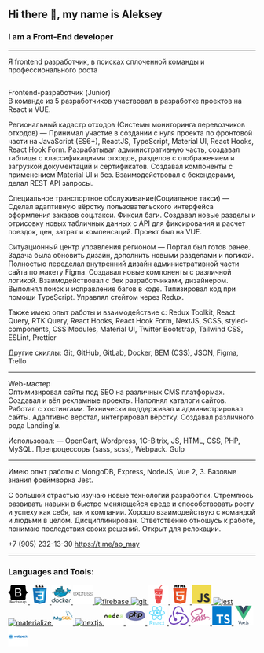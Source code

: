 ## Hi there 👋, my name is Aleksey
### I am a Front-End developer
<hr>
<p>Я frontend разработчик, в поисках сплоченной команды и профессионального роста</p>
<h2></h2>Frontend-разработчик (Junior)</h2> <br/>
В команде из 5 разработчиков участвовал в разработке проектов на React и VUE.

Региональный кадастр отходов (Системы мониторинга перевозчиков отходов) — Принимал участие в создании с нуля проекта по фронтовой части на JavaScript (ES6+), ReactJS, TypeScript, Material UI, React Hooks, React Hook Form. Разрабатывал административную часть, создавал таблицы с классификациями отходов, разделов с отображением и загрузкой документаций и сертификатов. Создавал компоненты с применением Material UI и без. Взаимодействовал с бекендерами, делал REST API запросы.

Специальное транспортное обслуживание(Социальное такси) — Сделал адаптивную вёрстку пользовательского интерфейса оформления заказов соц.такси. Фиксил баги. Создавал новые разделы и отрисовку новых табличных данных c API для фиксирования и расчет поездок, цен, затрат и компенсаций. Проект был на VUE.

Ситуационный центр управления регионом — Портал был готов ранее. Задача была обновить дизайн, дополнить новыми разделами и логикой. Полностью переделал внутренний дизайн административной части сайта по макету Figma. Создавал новые компоненты с различной логикой. Взаимодействовал с бек разработчиками, дизайнером. Выполнял поиск и исправление багов в коде. Типизировал код при помощи TypeScript. Управлял стейтом через Redux.

Также имею опыт работы и взаимодействие с: Redux Toolkit, React Query, RTK Query, React Hooks, React Hook Form, NextJS, SCSS, styled-components, CSS Modules, Material UI, Twitter Bootstrap, Tailwind CSS, ESLint, Prettier

Другие скиллы:
Git, GitHub, GitLab, Docker, BEM (CSS), JSON, Figma, Trello
<hr>
Web-мастер <br/>
Оптимизировал сайты под SEO на различных CMS платформах. Создавал и вёл рекламные проекты. Наполнял каталоги сайтов. Работал с хостингами. Технически поддерживал и администрировал сайты. Адаптивно верстал, интегрировал вёрстку. Создавал различного рода Landing`и.

Использовал:
— OpenCart, Wordpress, 1C-Bitrix, JS, HTML, CSS, PHP, MySQL. Препроцессоры (sass, scss), Webpack. Gulp
<hr>

Имею опыт работы с MongoDB, Express, NodeJS, Vue 2, 3. Базовые знания фреймворка Jest.

C большой страстью изучаю новые технологий разработки. Стремлюсь развивать навыки в быстро меняющейся среде и способствовать росту и успеху как себя, так и компании. Хорошо взаимодействую с командой и людьми в целом. Дисциплинирован. Ответственно отношусь к работе, понимаю последствия своих решений. Открыт для релокации.

+7 (905) 232-13-30
https://t.me/ao_may
<hr>
<h3 align="left">Languages and Tools:</h3>
<p align="left"> <a href="https://getbootstrap.com" target="_blank" rel="noreferrer"> <img src="https://raw.githubusercontent.com/devicons/devicon/master/icons/bootstrap/bootstrap-plain-wordmark.svg" alt="bootstrap" width="40" height="40"/> </a> <a href="https://www.w3schools.com/css/" target="_blank" rel="noreferrer"> <img src="https://raw.githubusercontent.com/devicons/devicon/master/icons/css3/css3-original-wordmark.svg" alt="css3" width="40" height="40"/> </a> <a href="https://www.docker.com/" target="_blank" rel="noreferrer"> <img src="https://raw.githubusercontent.com/devicons/devicon/master/icons/docker/docker-original-wordmark.svg" alt="docker" width="40" height="40"/> </a> <a href="https://expressjs.com" target="_blank" rel="noreferrer"> <img src="https://raw.githubusercontent.com/devicons/devicon/master/icons/express/express-original-wordmark.svg" alt="express" width="40" height="40"/> </a> <a href="https://firebase.google.com/" target="_blank" rel="noreferrer"> <img src="https://www.vectorlogo.zone/logos/firebase/firebase-icon.svg" alt="firebase" width="40" height="40"/> </a> <a href="https://git-scm.com/" target="_blank" rel="noreferrer"> <img src="https://www.vectorlogo.zone/logos/git-scm/git-scm-icon.svg" alt="git" width="40" height="40"/> </a> <a href="https://gulpjs.com" target="_blank" rel="noreferrer"> <img src="https://raw.githubusercontent.com/devicons/devicon/master/icons/gulp/gulp-plain.svg" alt="gulp" width="40" height="40"/> </a> <a href="https://www.w3.org/html/" target="_blank" rel="noreferrer"> <img src="https://raw.githubusercontent.com/devicons/devicon/master/icons/html5/html5-original-wordmark.svg" alt="html5" width="40" height="40"/> </a> <a href="https://developer.mozilla.org/en-US/docs/Web/JavaScript" target="_blank" rel="noreferrer"> <img src="https://raw.githubusercontent.com/devicons/devicon/master/icons/javascript/javascript-original.svg" alt="javascript" width="40" height="40"/> </a> <a href="https://jestjs.io" target="_blank" rel="noreferrer"> <img src="https://www.vectorlogo.zone/logos/jestjsio/jestjsio-icon.svg" alt="jest" width="40" height="40"/> </a> <a href="https://materializecss.com/" target="_blank" rel="noreferrer"> <img src="https://raw.githubusercontent.com/prplx/svg-logos/5585531d45d294869c4eaab4d7cf2e9c167710a9/svg/materialize.svg" alt="materialize" width="40" height="40"/> </a> <a href="https://www.mysql.com/" target="_blank" rel="noreferrer"> <img src="https://raw.githubusercontent.com/devicons/devicon/master/icons/mysql/mysql-original-wordmark.svg" alt="mysql" width="40" height="40"/> </a> <a href="https://nextjs.org/" target="_blank" rel="noreferrer"> <img src="https://cdn.worldvectorlogo.com/logos/nextjs-2.svg" alt="nextjs" width="40" height="40"/> </a> <a href="https://nodejs.org" target="_blank" rel="noreferrer"> <img src="https://raw.githubusercontent.com/devicons/devicon/master/icons/nodejs/nodejs-original-wordmark.svg" alt="nodejs" width="40" height="40"/> </a> <a href="https://www.php.net" target="_blank" rel="noreferrer"> <img src="https://raw.githubusercontent.com/devicons/devicon/master/icons/php/php-original.svg" alt="php" width="40" height="40"/> </a> <a href="https://reactjs.org/" target="_blank" rel="noreferrer"> <img src="https://raw.githubusercontent.com/devicons/devicon/master/icons/react/react-original-wordmark.svg" alt="react" width="40" height="40"/> </a> <a href="https://redux.js.org" target="_blank" rel="noreferrer"> <img src="https://raw.githubusercontent.com/devicons/devicon/master/icons/redux/redux-original.svg" alt="redux" width="40" height="40"/> </a> <a href="https://sass-lang.com" target="_blank" rel="noreferrer"> <img src="https://raw.githubusercontent.com/devicons/devicon/master/icons/sass/sass-original.svg" alt="sass" width="40" height="40"/> </a> <a href="https://www.typescriptlang.org/" target="_blank" rel="noreferrer"> <img src="https://raw.githubusercontent.com/devicons/devicon/master/icons/typescript/typescript-original.svg" alt="typescript" width="40" height="40"/> </a> <a href="https://vuejs.org/" target="_blank" rel="noreferrer"> <img src="https://raw.githubusercontent.com/devicons/devicon/master/icons/vuejs/vuejs-original-wordmark.svg" alt="vuejs" width="40" height="40"/> </a> <a href="https://webpack.js.org" target="_blank" rel="noreferrer"> <img src="https://raw.githubusercontent.com/devicons/devicon/d00d0969292a6569d45b06d3f350f463a0107b0d/icons/webpack/webpack-original-wordmark.svg" alt="webpack" width="40" height="40"/> </a> </p>
